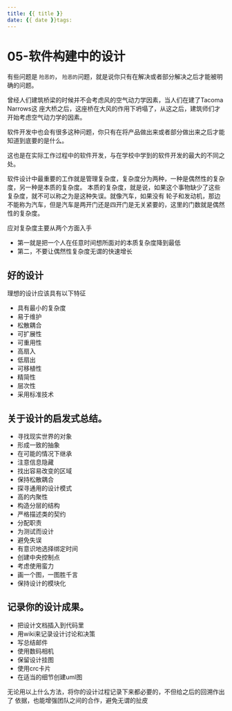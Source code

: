 ```yaml
---
title: {{ title }}
date: {{ date }}tags:
---
```

# 05-软件构建中的设计


有些问题是 `险恶的`， `险恶的`问题，就是说你只有在解决或者部分解决之后才能被明确的问题。

曾经人们建筑桥梁的时候并不会考虑风的空气动力学因素，当人们在建了Tacoma Narrows这
座大桥之后，这座桥在大风的作用下坍塌了，从这之后，建筑师们才开始考虑空气动力学的因素。

软件开发中也会有很多这种问题，你只有在将产品做出来或者部分做出来之后才能知道到底要的是什么。

这也是在实际工作过程中的软件开发，与在学校中学到的软件开发的最大的不同之处。

软件设计中最重要的工作就是管理复杂度，复杂度分为两种，一种是偶然性的复杂度，另一种是本质的复杂度。
本质的复杂度，就是说，如果这个事物缺少了这些复杂度，就不可以称之为是这种失误。就像汽车，如果没有
轮子和发动机，那边不能称为汽车，但是汽车是两开门还是四开门是无关紧要的，这里的门数就是偶然性的复杂度。

应对复杂度主要从两个方面入手

* 第一就是把一个人在任意时间想所面对的本质复杂度降到最低
* 第二，不要让偶然性复杂度无谓的快速增长

## 好的设计

理想的设计应该具有以下特征

* 具有最小的复杂度
* 易于维护
* 松散耦合
* 可扩展性
* 可重用性
* 高扇入
* 低扇出
* 可移植性
* 精简性
* 层次性
* 采用标准技术

## 关于设计的启发式总结。

* 寻找现实世界的对象
* 形成一致的抽象
* 在可能的情况下继承
* 注意信息隐藏
* 找出容易改变的区域
* 保持松散耦合
* 探寻通用的设计模式
* 高的内聚性
* 构造分层的结构
* 严格描述类的契约
* 分配职责
* 为测试而设计
* 避免失误
* 有意识地选择绑定时间
* 创建中央控制点
* 考虑使用蛮力
* 画一个图，一图胜千言
* 保持设计的模块化

## 记录你的设计成果。

* 把设计文档插入到代码里
* 用wiki来记录设计讨论和决策
* 写总结邮件
* 使用数码相机
* 保留设计挂图
* 使用crc卡片
* 在适当的细节创建uml图

无论用以上什么方法，将你的设计过程记录下来都必要的，不但给之后的回溯作出了
依据，也能增强团队之间的合作，避免无谓的扯皮
